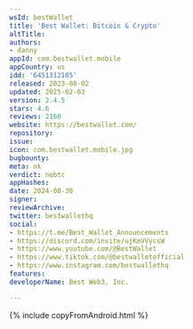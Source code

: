 ```yaml
---
wsId: bestWallet
title: 'Best Wallet: Bitcoin & Crypto'
altTitle: 
authors:
- danny
appId: com.bestwallet.mobile
appCountry: us
idd: '6451312105'
released: 2023-08-02
updated: 2025-02-03
version: 2.4.5
stars: 4.6
reviews: 2160
website: https://bestwallet.com/
repository: 
issue: 
icon: com.bestwallet.mobile.jpg
bugbounty: 
meta: ok
verdict: nobtc
appHashes: 
date: 2024-08-30
signer: 
reviewArchive: 
twitter: bestwallethq
social:
- https://t.me/Best_Wallet_Announcements
- https://discord.com/invite/ujKmVVycsW
- https://www.youtube.com/@BestWallet
- https://www.tiktok.com/@bestwalletofficial
- https://www.instagram.com/bestwallethq
features: 
developerName: Best Web3, Inc.

---
```


{% include copyFromAndroid.html %}